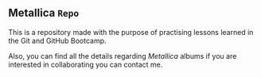 ## **Metallica** `Repo`
This is a repository made with the purpose of practising lessons learned in the Git and GitHub Bootcamp.

Also, you can find all the details regarding *Metallica* albums if you are interested in collaborating you can contact me.